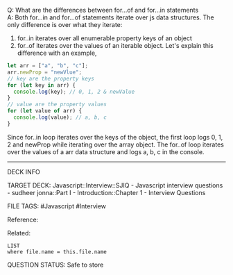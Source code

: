 Q: What are the differences between for...of and for...in statements  
A: Both for...in and for...of statements iterate over js data structures. The only difference is over what they iterate:
1. for..in iterates over all enumerable property keys of an object
2. for..of iterates over the values of an iterable object.
   Let's explain this difference with an example,
```javascript
let arr = ["a", "b", "c"];
arr.newProp = "newVlue";
// key are the property keys
for (let key in arr) {
  console.log(key); // 0, 1, 2 & newValue
}
// value are the property values
for (let value of arr) {
  console.log(value); // a, b, c
}
```
Since for..in loop iterates over the keys of the object, the first loop logs 0, 1, 2 and newProp while iterating over the array object. The for..of loop iterates over the values of a arr data structure and logs a, b, c in the console.
<!--ID: 1693596684155-->

---

DECK INFO

TARGET DECK: Javascript::Interview::SJIQ - Javascript interview questions - sudheer jonna::Part I - Introduction::Chapter 1 - Interview Questions

FILE TAGS: #Javascript #Interview

Reference:

Related:

```dataview
LIST
where file.name = this.file.name
```

QUESTION STATUS: Safe to store